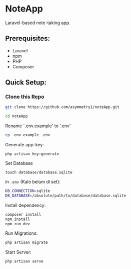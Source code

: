 # NoteApp

Laravel-based note-taking app.

## Prerequisites:
- Laravel
- npm
- PHP
- Composer

## Quick Setup:

### Clone this Repo

```bash
git clone https://github.com/asymmetry1/noteApp.git

cd noteApp
```

Rename `.env.example' to '.env'
```bash
cp .env.example .env
```

Generate app-key:
```
php artisan key:generate
```

Set Database
```
touch database/database.sqlite
```

in `.env` (Kalo belum di set):
```bash
DB_CONNECTION=sqlite
DB_DATABASE=/absolute/path/to/database/database.sqlite
```

Install dependency:

```bash
composer install
npm install
npm run dev
```

Run Migrations:
```bash
php artisan migrate
```

Start Server:
```bash
php artisan serve
```